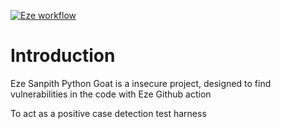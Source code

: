 [![Eze workflow](https://github.com/RiverSafeUK/sandpit-goat-python/actions/workflows/eze-action.yml/badge.svg?branch=main&event=push)](https://github.com/RiverSafeUK/sandpit-goat-python/actions/workflows/eze-action.yml)

# Introduction 

Eze Sanpith Python Goat is a insecure project, designed to find vulnerabilities in the code with Eze Github action

To act as a positive case detection test harness
